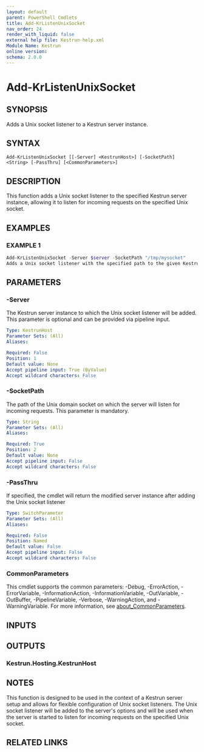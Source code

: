 ```yaml
---
layout: default
parent: PowerShell Cmdlets
title: Add-KrListenUnixSocket
nav_order: 24
render_with_liquid: false
external help file: Kestrun-help.xml
Module Name: Kestrun
online version:
schema: 2.0.0
---
```


# Add-KrListenUnixSocket

## SYNOPSIS
Adds a Unix socket listener to a Kestrun server instance.

## SYNTAX

```
Add-KrListenUnixSocket [[-Server] <KestrunHost>] [-SocketPath] <String> [-PassThru] [<CommonParameters>]
```

## DESCRIPTION
This function adds a Unix socket listener to the specified Kestrun server instance, allowing it to listen for incoming requests on the specified Unix socket.

## EXAMPLES

### EXAMPLE 1
```powershell
Add-KrListenUnixSocket -Server $server -SocketPath "/tmp/mysocket"
Adds a Unix socket listener with the specified path to the given Kestrun server instance.
```

## PARAMETERS

### -Server
The Kestrun server instance to which the Unix socket listener will be added.
This parameter is optional and can be provided via pipeline input.

```yaml
Type: KestrunHost
Parameter Sets: (All)
Aliases:

Required: False
Position: 1
Default value: None
Accept pipeline input: True (ByValue)
Accept wildcard characters: False
```

### -SocketPath
The path of the Unix domain socket on which the server will listen for incoming requests.
This parameter is mandatory.

```yaml
Type: String
Parameter Sets: (All)
Aliases:

Required: True
Position: 2
Default value: None
Accept pipeline input: False
Accept wildcard characters: False
```

### -PassThru
If specified, the cmdlet will return the modified server instance after adding the Unix socket listener

```yaml
Type: SwitchParameter
Parameter Sets: (All)
Aliases:

Required: False
Position: Named
Default value: False
Accept pipeline input: False
Accept wildcard characters: False
```

### CommonParameters
This cmdlet supports the common parameters: -Debug, -ErrorAction, -ErrorVariable, -InformationAction, -InformationVariable, -OutVariable, -OutBuffer, -PipelineVariable, -Verbose, -WarningAction, and -WarningVariable. For more information, see [about_CommonParameters](http://go.microsoft.com/fwlink/?LinkID=113216).

## INPUTS

## OUTPUTS

### Kestrun.Hosting.KestrunHost
## NOTES
This function is designed to be used in the context of a Kestrun server setup and allows for flexible configuration of Unix socket listeners.
The Unix socket listener will be added to the server's options and will be used when the server is started to listen for incoming requests on the specified Unix socket.

## RELATED LINKS
